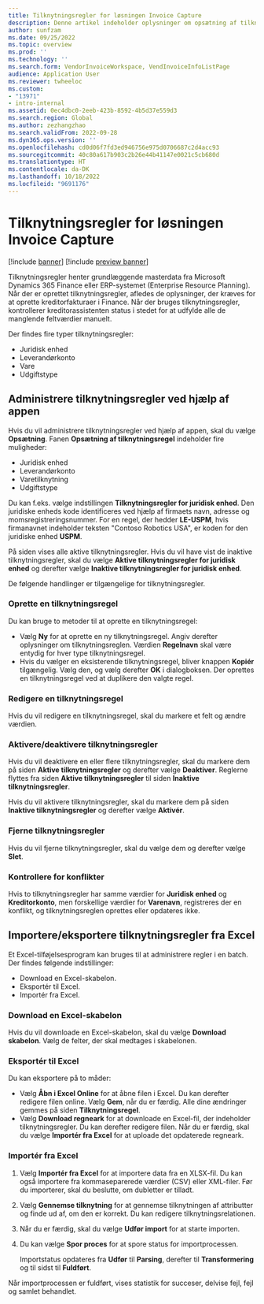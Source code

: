 ```yaml
---
title: Tilknytningsregler for løsningen Invoice Capture
description: Denne artikel indeholder oplysninger om opsætning af tilknytningsregler i løsningen Invoice Capture.
author: sunfzam
ms.date: 09/25/2022
ms.topic: overview
ms.prod: ''
ms.technology: ''
ms.search.form: VendorInvoiceWorkspace, VendInvoiceInfoListPage
audience: Application User
ms.reviewer: twheeloc
ms.custom:
- "13971"
- intro-internal
ms.assetid: 0ec4dbc0-2eeb-423b-8592-4b5d37e559d3
ms.search.region: Global
ms.author: zezhangzhao
ms.search.validFrom: 2022-09-28
ms.dyn365.ops.version: ''
ms.openlocfilehash: cd0d06f7fd3ed946756e975d0706687c2d4acc93
ms.sourcegitcommit: 40c80a617b903c2b26e44b41147e0021c5cb680d
ms.translationtype: HT
ms.contentlocale: da-DK
ms.lasthandoff: 10/18/2022
ms.locfileid: "9691176"
---
```

# <a name="invoice-capture-solution-mapping-rules"></a>Tilknytningsregler for løsningen Invoice Capture

[!include [banner](../includes/banner.md)]
[!include [preview banner](../includes/preview-banner.md)]

Tilknytningsregler henter grundlæggende masterdata fra Microsoft Dynamics 365 Finance eller ERP-systemet (Enterprise Resource Planning). Når der er oprettet tilknytningsregler, afledes de oplysninger, der kræves for at oprette kreditorfakturaer i Finance. Når der bruges tilknytningsregler, kontrollerer kreditorassistenten status i stedet for at udfylde alle de manglende feltværdier manuelt.

Der findes fire typer tilknytningsregler:

- Juridisk enhed
- Leverandørkonto
- Vare
- Udgiftstype

## <a name="manage-mapping-rules-by-using-the-app"></a>Administrere tilknytningsregler ved hjælp af appen

Hvis du vil administrere tilknytningsregler ved hjælp af appen, skal du vælge **Opsætning**. Fanen **Opsætning af tilknytningsregel** indeholder fire muligheder:

- Juridisk enhed 
- Leverandørkonto 
- Varetilknytning 
- Udgiftstype

Du kan f.eks. vælge indstillingen **Tilknytningsregler for juridisk enhed**. Den juridiske enheds kode identificeres ved hjælp af firmaets navn, adresse og momsregistreringsnummer. For en regel, der hedder **LE-USPM**, hvis firmanavnet indeholder teksten "Contoso Robotics USA", er koden for den juridiske enhed **USPM**.

På siden vises alle aktive tilknytningsregler. Hvis du vil have vist de inaktive tilknytningsregler, skal du vælge **Aktive tilknytningsregler for juridisk enhed** og derefter vælge **Inaktive tilknytningsregler for juridisk enhed**.

De følgende handlinger er tilgængelige for tilknytningsregler.

### <a name="create-a-mapping-rule"></a>Oprette en tilknytningsregel

Du kan bruge to metoder til at oprette en tilknytningsregel:

- Vælg **Ny** for at oprette en ny tilknytningsregel. Angiv derefter oplysninger om tilknytningsreglen. Værdien **Regelnavn** skal være entydig for hver type tilknytningsregel.
- Hvis du vælger en eksisterende tilknytningsregel, bliver knappen **Kopiér** tilgængelig. Vælg den, og vælg derefter **OK** i dialogboksen. Der oprettes en tilknytningsregel ved at duplikere den valgte regel.

### <a name="edit-a-mapping-rule"></a>Redigere en tilknytningsregel

Hvis du vil redigere en tilknytningsregel, skal du markere et felt og ændre værdien.

### <a name="activatedeactivate-mapping-rules"></a>Aktivere/deaktivere tilknytningsregler

Hvis du vil deaktivere en eller flere tilknytningsregler, skal du markere dem på siden **Aktive tilknytningsregler** og derefter vælge **Deaktiver**. Reglerne flyttes fra siden **Aktive tilknytningsregler** til siden **Inaktive tilknytningsregler**.

Hvis du vil aktivere tilknytningsregler, skal du markere dem på siden **Inaktive tilknytningsregler** og derefter vælge **Aktivér**.

### <a name="remove-mapping-rules"></a>Fjerne tilknytningsregler

Hvis du vil fjerne tilknytningsregler, skal du vælge dem og derefter vælge **Slet**.

### <a name="check-for-conflicts"></a>Kontrollere for konflikter

Hvis to tilknytningsregler har samme værdier for **Juridisk enhed** og **Kreditorkonto**, men forskellige værdier for **Varenavn**, registreres der en konflikt, og tilknytningsreglen oprettes eller opdateres ikke.

## <a name="importexport-mapping-rules-from-excel"></a>Importere/eksportere tilknytningsregler fra Excel

Et Excel-tilføjelsesprogram kan bruges til at administrere regler i en batch. Der findes følgende indstillinger:

- Download en Excel-skabelon.
- Eksportér til Excel.
- Importér fra Excel.

### <a name="download-an-excel-template"></a>Download en Excel-skabelon

Hvis du vil downloade en Excel-skabelon, skal du vælge **Download skabelon**. Vælg de felter, der skal medtages i skabelonen.

### <a name="export-to-excel"></a>Eksportér til Excel

Du kan eksportere på to måder:

- Vælg **Åbn i Excel Online** for at åbne filen i Excel. Du kan derefter redigere filen online. Vælg **Gem**, når du er færdig. Alle dine ændringer gemmes på siden **Tilknytningsregel**.
- Vælg **Download regneark** for at downloade en Excel-fil, der indeholder tilknytningsregler. Du kan derefter redigere filen. Når du er færdig, skal du vælge **Importér fra Excel** for at uploade det opdaterede regneark.

### <a name="import-from-excel"></a>Importér fra Excel

1. Vælg **Importér fra Excel** for at importere data fra en XLSX-fil. Du kan også importere fra kommaseparerede værdier (CSV) eller XML-filer. Før du importerer, skal du beslutte, om dubletter er tilladt.
2. Vælg **Gennemse tilknytning** for at gennemse tilknytningen af attributter og finde ud af, om den er korrekt. Du kan redigere tilknytningsrelationen.
3. Når du er færdig, skal du vælge **Udfør import** for at starte importen.
4. Du kan vælge **Spor proces** for at spore status for importprocessen.

    Importstatus opdateres fra **Udfør** til **Parsing**, derefter til **Transformering** og til sidst til **Fuldført**.

Når importprocessen er fuldført, vises statistik for succeser, delvise fejl, fejl og samlet behandlet.
